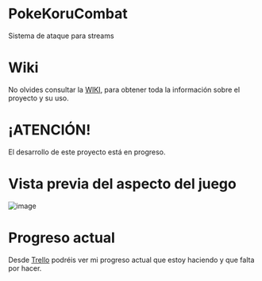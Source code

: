 # PokeKoruCombat
 Sistema de ataque para streams
 
# Wiki
No olvides consultar la [WIKI](https://github.com/g5fighter/PokeKoruCombat/wiki), para obtener toda la información sobre el proyecto y su uso.
 
# ¡ATENCIÓN!
El desarrollo de este proyecto está en progreso.

# Vista previa del aspecto del juego
![image](https://user-images.githubusercontent.com/12586810/133242667-d3d1a401-fc97-4bf4-9330-ea3fe75e70d1.png)

# Progreso actual
Desde [Trello](https://trello.com/b/38kVjFYo) podréis ver mi progreso actual que estoy haciendo y que falta por hacer.
